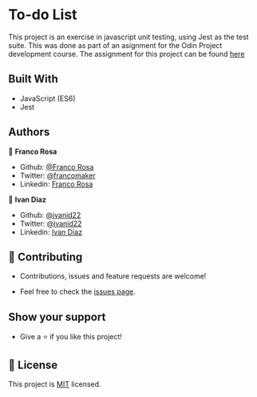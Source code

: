 # To-do List

This project is an exercise in javascript unit testing, using Jest as the test suite. 
This was done as part of an asignment for the Odin Project development course.
The assignment for this project can be found [here](https://www.theodinproject.com/courses/javascript/lessons/testing-practice)

  ## Built With
  - JavaScript (ES6)
  - Jest

  ## Authors

  👤 **Franco Rosa**

  - Github: [@Franco Rosa](https://github.com/FrancoRosa)
  - Twitter: [@francomaker](https://twitter.com/francomaker)
  - Linkedin: [Franco Rosa](https://www.linkedin.com/in/francoro/)

  👤 **Ivan Diaz**

  - Github: [@ivanid22](https://github.com/ivanid22)
  - Twitter: [@ivanid22](https://twitter.com/ivanid22)
  - Linkedin: [Ivan Diaz](www.linkedin.com/in/ivanid22)

  ## 🤝 Contributing

   - Contributions, issues and feature requests are welcome!

   - Feel free to check the [issues page](/issues).

  ## Show your support

   - Give a ⭐️ if you like this project!

  ## 📝 License

  This project is [MIT](lic.url) licensed.
